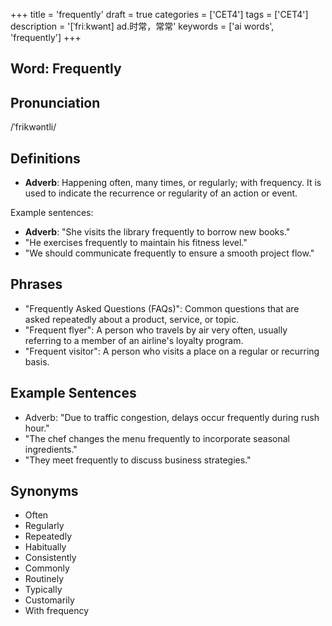 +++
title = 'frequently'
draft = true
categories = ['CET4']
tags = ['CET4']
description = '[ˈfriːkwənt] ad.时常，常常'
keywords = ['ai words', 'frequently']
+++

## Word: Frequently

## Pronunciation
/ˈfrikwəntli/

## Definitions
- **Adverb**: Happening often, many times, or regularly; with frequency. It is used to indicate the recurrence or regularity of an action or event.

Example sentences:
- **Adverb**: "She visits the library frequently to borrow new books."
- "He exercises frequently to maintain his fitness level."
- "We should communicate frequently to ensure a smooth project flow."

## Phrases
- "Frequently Asked Questions (FAQs)": Common questions that are asked repeatedly about a product, service, or topic.
- "Frequent flyer": A person who travels by air very often, usually referring to a member of an airline's loyalty program.
- "Frequent visitor": A person who visits a place on a regular or recurring basis.

## Example Sentences
- Adverb: "Due to traffic congestion, delays occur frequently during rush hour."
- "The chef changes the menu frequently to incorporate seasonal ingredients."
- "They meet frequently to discuss business strategies."

## Synonyms
- Often
- Regularly
- Repeatedly
- Habitually
- Consistently
- Commonly
- Routinely
- Typically
- Customarily
- With frequency
